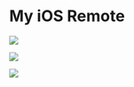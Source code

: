 # My iOS Remote

![](https://i.ibb.co/bX73DVG/Screen-Shot-2020-04-23-at-10-33-43-AM.png)

![](https://i.ibb.co/wpQ74Bd/Screen-Shot-2020-04-23-at-10-33-58-AM.png)

![](https://i.ibb.co/VwWfgNq/Screen-Shot-2020-04-23-at-10-34-13-AM.png)
